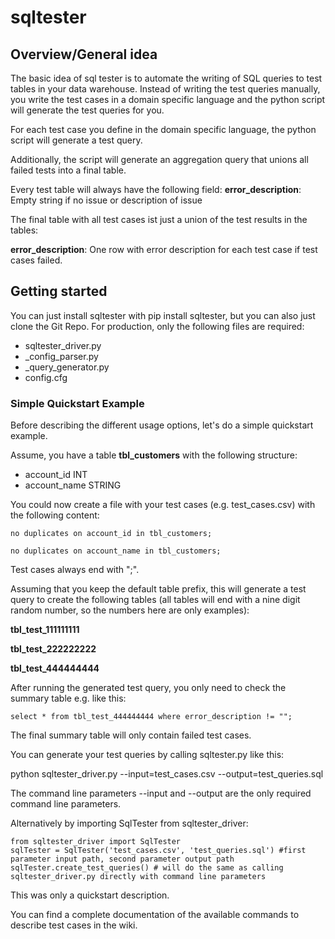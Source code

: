 # sqltester

## Overview/General idea
The basic idea of sql tester is to automate the writing of SQL queries to test tables 
in your data warehouse. 
Instead of writing the test queries manually, you write the test cases in a 
domain specific language and the python script will generate 
the test queries for you.

For each test case you define in the domain specific language, the python script will generate a test query.

Additionally, the script will generate an aggregation query that unions all failed tests into a final table.

Every test table will always have the following field:
**error_description**: Empty string if no issue or description of issue

The final table with all test cases ist just a union of the test results in the tables:

**error_description**: One row with error description for each test case if test cases failed.

## Getting started
You can just install sqltester with pip install sqltester, but you can also just clone the Git Repo.
For production, only the following files are required:

* sqltester_driver.py
* _config_parser.py
* _query_generator.py
* config.cfg

### Simple Quickstart Example

Before describing the different usage options, let's do a simple quickstart example. 

Assume, you have a table **tbl_customers** with the following structure:

* account_id INT
* account_name STRING

You could now create a file with your test cases (e.g. test_cases.csv) with the
following content:
```
no duplicates on account_id in tbl_customers;

no duplicates on account_name in tbl_customers;
```
Test cases always end with ";".

Assuming that you keep the default table prefix, this will generate 
a test query to create the following tables
(all tables will end with a nine digit random number, 
so the numbers here are only examples):

**tbl_test_111111111**

**tbl_test_222222222**

**tbl_test_444444444**

After running the generated test query, you only need to check the summary
table e.g. like this:

```
select * from tbl_test_444444444 where error_description != "";
```

The final summary table will only contain failed test cases.

You can generate your test queries by calling sqltester.py like this:

python sqltester_driver.py --input=test_cases.csv --output=test_queries.sql

The command line parameters --input and --output are the only required command line parameters.

Alternatively by importing SqlTester from sqltester_driver:

 ```
 from sqltester_driver import SqlTester
 sqlTester = SqlTester('test_cases.csv', 'test_queries.sql') #first parameter input path, second parameter output path
 sqlTester.create_test_queries() # will do the same as calling sqltester_driver.py directly with command line parameters
 ```
This was only a quickstart description.

You can find a complete documentation of the available commands to describe test cases in the wiki.
















